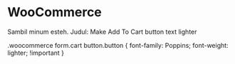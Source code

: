# WooCommerce
Sambil minum esteh.
Judul:
Make Add To Cart button text lighter



.woocommerce form.cart button.button {
    font-family: Poppins;
		font-weight: lighter; !important
}
